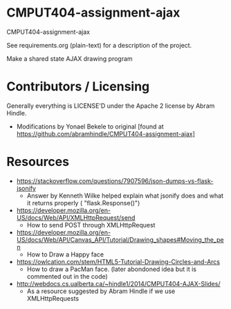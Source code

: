 CMPUT404-assignment-ajax
==============================

CMPUT404-assignment-ajax

See requirements.org (plain-text) for a description of the project.

Make a shared state AJAX drawing program

Contributors / Licensing
========================

Generally everything is LICENSE'D under the Apache 2 license by Abram Hindle.
- Modifications by Yonael Bekele to original [found at https://github.com/abramhindle/CMPUT404-assignment-ajax] 

Resources
==============================
- https://stackoverflow.com/questions/7907596/json-dumps-vs-flask-jsonify
  - Answer by Kenneth Wilke helped explain what jsonify does and what it returns properly ( "flask.Response()") 
- https://developer.mozilla.org/en-US/docs/Web/API/XMLHttpRequest/send
  - How to send POST through XMLHttpRequest 
- https://developer.mozilla.org/en-US/docs/Web/API/Canvas_API/Tutorial/Drawing_shapes#Moving_the_pen
  - How to Draw a Happy face
- https://owlcation.com/stem/HTML5-Tutorial-Drawing-Circles-and-Arcs
  - How to draw a PacMan face. (later abondoned idea but it is commented out in the code)
- http://webdocs.cs.ualberta.ca/~hindle1/2014/CMPUT404-AJAX-Slides/
  - As a resource suggested by Abram Hindle if we use XMLHttpRequests
